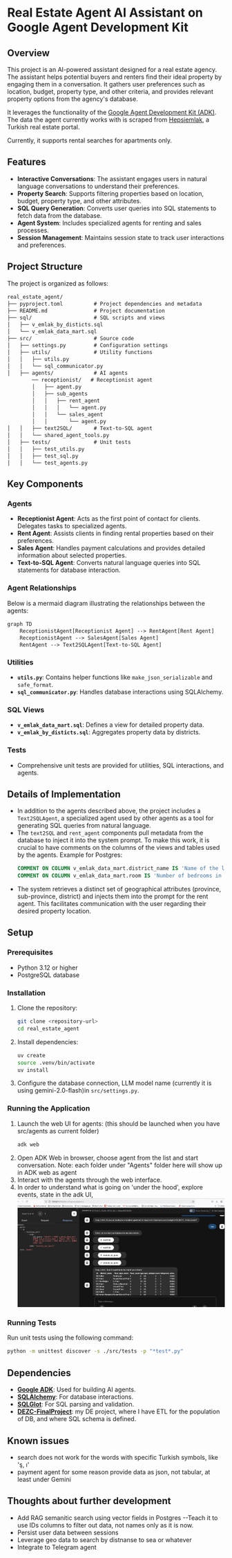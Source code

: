 # Real Estate Agent AI Assistant on Google Agent Development Kit

## Overview
This project is an AI-powered assistant designed for a real estate agency. The assistant helps potential buyers and renters find their ideal property by engaging them in a conversation. It gathers user preferences such as location, budget, property type, and other criteria, and provides relevant property options from the agency's database.

It leverages the functionality of the [Google Agent Development Kit (ADK)](https://google.github.io/adk-docs/). The data the agent currently works with is scraped from [Hepsiemlak](https://www.hepsiemlak.com/en/), a Turkish real estate portal.

Currently, it supports rental searches for apartments only.

## Features
- **Interactive Conversations**: The assistant engages users in natural language conversations to understand their preferences.
- **Property Search**: Supports filtering properties based on location, budget, property type, and other attributes.
- **SQL Query Generation**: Converts user queries into SQL statements to fetch data from the database.
- **Agent System**: Includes specialized agents for renting and sales processes.
- **Session Management**: Maintains session state to track user interactions and preferences.


## Project Structure
The project is organized as follows:

```
real_estate_agent/
├── pyproject.toml          # Project dependencies and metadata
├── README.md               # Project documentation
├── sql/                    # SQL scripts and views
│   ├── v_emlak_by_disticts.sql
│   └── v_emlak_data_mart.sql
├── src/                    # Source code
│   ├── settings.py         # Configuration settings
│   ├── utils/              # Utility functions
│   │   ├── utils.py
│   │   └── sql_communicator.py
│   ├── agents/             # AI agents
        ── receptionist/   # Receptionist agent
        │   ├── agent.py
        │   ├── sub_agents
        │   │   ├── rent_agent
        │   │   │   └── agent.py
        │   │   └── sales_agent
        │   │       └── agent.py
│   │   ├── text2SQL/       # Text-to-SQL agent
│   │   └── shared_agent_tools.py
│   ├── tests/              # Unit tests
│   │   ├── test_utils.py
│   │   ├── test_sql.py
│   │   └── test_agents.py
```

## Key Components

### Agents
- **Receptionist Agent**: Acts as the first point of contact for clients. Delegates tasks to specialized agents.
- **Rent Agent**: Assists clients in finding rental properties based on their preferences.
- **Sales Agent**: Handles payment calculations and provides detailed information about selected properties.
- **Text-to-SQL Agent**: Converts natural language queries into SQL statements for database interaction.

### Agent Relationships
Below is a mermaid diagram illustrating the relationships between the agents:

```mermaid
graph TD
    ReceptionistAgent[Receptionist Agent] --> RentAgent[Rent Agent]
    ReceptionistAgent --> SalesAgent[Sales Agent]
    RentAgent --> Text2SQLAgent[Text-to-SQL Agent]
```

### Utilities
- **`utils.py`**: Contains helper functions like `make_json_serializable` and `safe_format`.
- **`sql_communicator.py`**: Handles database interactions using SQLAlchemy.

### SQL Views
- **`v_emlak_data_mart.sql`**: Defines a view for detailed property data.
- **`v_emlak_by_disticts.sql`**: Aggregates property data by districts.

### Tests
- Comprehensive unit tests are provided for utilities, SQL interactions, and agents.

## Details of Implementation
- In addition to the agents described above, the project includes a `Text2SQLAgent`, a specialized agent used by other agents as a tool for generating SQL queries from natural language.
- The `text2SQL` and `rent_agent` components pull metadata from the database to inject it into the system prompt. To make this work, it is crucial to have comments on the columns of the views and tables used by the agents. Example for Postgres:
    ```SQL
    COMMENT ON COLUMN v_emlak_data_mart.district_name IS 'Name of the local district (mahalle in Turkey), like "Liman" for Konyaaltı district, where the property is located';
    COMMENT ON COLUMN v_emlak_data_mart.room IS 'Number of bedrooms in the property';
    ```
- The system retrieves a distinct set of geographical attributes (province, sub-province, district) and injects them into the prompt for the rent agent. This facilitates communication with the user regarding their desired property location.

## Setup

### Prerequisites
- Python 3.12 or higher
- PostgreSQL database

### Installation
1. Clone the repository:
   ```bash
   git clone <repository-url>
   cd real_estate_agent
   ```
2. Install dependencies:
   ```bash
   uv create
   source .venv/bin/activate
   uv install
   ```
3. Configure the database connection, LLM model name (currently it is using gemini-2.0-flash)in `src/settings.py`.

### Running the Application
1. Launch the web UI for agents:
 (this should be launched when you have src/agents as current folder)
   ```bash
   adk web
   ```
2. Open ADK Web in browser, choose agent from the list and start conversation. Note: each folder under "Agents" folder here will show up in ADK web as agent
3. Interact with the agents through the web interface.
4. In order to understand what is going on 'under the hood', explore events, state in the adk UI, 
![alt text](images/readme_1.png)

### Running Tests
Run unit tests using the following command:
```bash
python -m unittest discover -s ./src/tests -p "*test*.py"
```

## Dependencies
- [**Google ADK**](https://google.github.io/adk-docs/): Used for building AI agents. 
- **[SQLAlchemy](https://www.sqlalchemy.org/)**: For database interactions.
- **[SQLGlot](https://github.com/tobymao/sqlglot)**: For SQL parsing and validation.
- [**DEZC-FinalProject**](https://github.com/DmitriiK/DEZC-FinalProject): my DE project, where I have ETL for the population of DB, and where SQL schema is defined.
## Known issues
 - search does not work for the words with specific Turkish symbols, like 'ş, ı'
 - payment agent for some reason provide data as json, not tabular, at least under Gemini
 ## Thoughts about further development
 - Add RAG semanitic search using vector fields in Postgres
 --Teach it to use IDs columns to filter out data, not names only as it is now.
 - Persist user data between sessions
 - Leverage geo data to search by distnanse to sea or whatever
 - Integrate to Telegram agent
